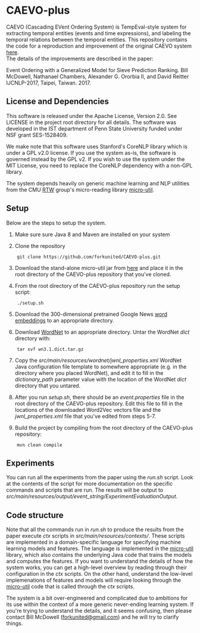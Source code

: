 # CAEVO-plus

CAEVO (Cascading EVent Ordering System) is TempEval-style system for extracting 
temporal entities (events and time expressions), and labeling the temporal relations 
between the temporal entities.  This repository contains the code for a reproduction 
and improvement of the original CAEVO system [here](https://github.com/nchambers/caevo).  
The details of the improvements are described in the paper:

Event Ordering with a Generalized Model for Sieve Prediction Ranking. 
Bill McDowell, Nathanael Chambers, Alexander G. Ororbia II, and David Reitter
IJCNLP-2017, Taipei, Taiwan. 2017.

License and Dependencies
------------------------
This software is released under the Apache License, Version 2.0. See LICENSE in the 
project root directory for all details. The software was developed in the IST department
of Penn State University funded under NSF grant SES-1528409.

We make note that this software uses Stanford's CoreNLP library which is under a GPL v2.0 license. 
If you use the system as-is, the software is governed instead by the GPL v2. If you wish to use 
the system under the MIT License, you need to replace the CoreNLP dependency with a 
non-GPL library.

The system depends heavily on generic machine learning and NLP utilities from the 
CMU [RTW](http://rtw.ml.cmu.edu/rtw/) group's micro-reading library 
[micro-util](https://github.com/forkunited/micro-util/tree/standalone-caevo/).

Setup
-----

Below are the steps to setup the system.

1. Make sure sure Java 8 and Maven are installed on your system

2. Clone the repository 
```
    git clone https://github.com/forkunited/CAEVO-plus.git
```
3. Download the stand-alone micro-util jar from 
[here](https://drive.google.com/file/d/0B6nD4za_hvG1UXltNWJVSS1aRjQ/view?usp=sharing) 
and place it in the root directory of the CAEVO-plus repository that 
you've cloned. 

4. From the root directory of the CAEVO-plus repository run the setup script:
```
    ./setup.sh
```
5. Download the 300-dimensional pretrained Google News 
[word embeddings](https://code.google.com/archive/p/word2vec/) to an appropriate 
directory.

6. Download [WordNet](http://wordnetcode.princeton.edu/wn3.1.dict.tar.gz) to
an appropriate directory.  Untar the WordNet *dict* directory with:
```
    tar xvf wn3.1.dict.tar.gz
```
7. Copy the *src/main/resources/wordnet/jwnl_properties.xml* WordNet Java configuration file
template to somewhere appropriate (e.g. in the directory where you placed WordNet), and 
edit it to fill in the *dictionary_path* parameter value with the location of the WordNet
*dict* directory that you untared. 

8. After you run *setup.sh*, there should be an *event.properties* file in the root directory
of the CAEVO-plus repository.  Edit this file to fill in the locations of the downloaded
Word2Vec vectors file and the *jwnl_properties.xml* file that you've edited from steps 5-7.

9. Build the project by compiling from the root directory of the CAEVO-plus repository:
```
    mvn clean compile
```
Experiments
-----------
You can run all the experiments from the paper using the *run.sh* script.  Look at the contents
of the script for more documentation on the specific commands and scripts that are run.  The results
will be output to *src/main/resources/output/event_string/ExperimentEvaluationOutput*.

Code structure
--------------
Note that all the commands run in *run.sh* to produce the results from the paper execute *ctx*
scripts in *src/main/resources/contexts/*.  These scripts are implemented in a domain-specific 
language for specifying machine learning models and features.  The language is implemented in the
[micro-util](https://github.com/forkunited/micro-util/tree/standalone-caevo/) library, which also
contains the underlying Java code that trains the models and computes the features.  If you want 
to understand the details of how the system works, you can get a high-level overview by reading 
through their configuration in the *ctx* scripts.  On the other hand, understand the low-level
implemenations of features and models will require looking through the 
[micro-util](https://github.com/forkunited/micro-util/tree/standalone-caevo/) code that is called
through the *ctx* scripts.

The system is a bit over-engineered and complicated due to ambitions for its use within the context
of a more generic never-ending learning system.  If you're trying to understand the details,
and it seems confusing, then please contact Bill McDowell (forkunited@gmail.com) and he will try
to clarify things.  


